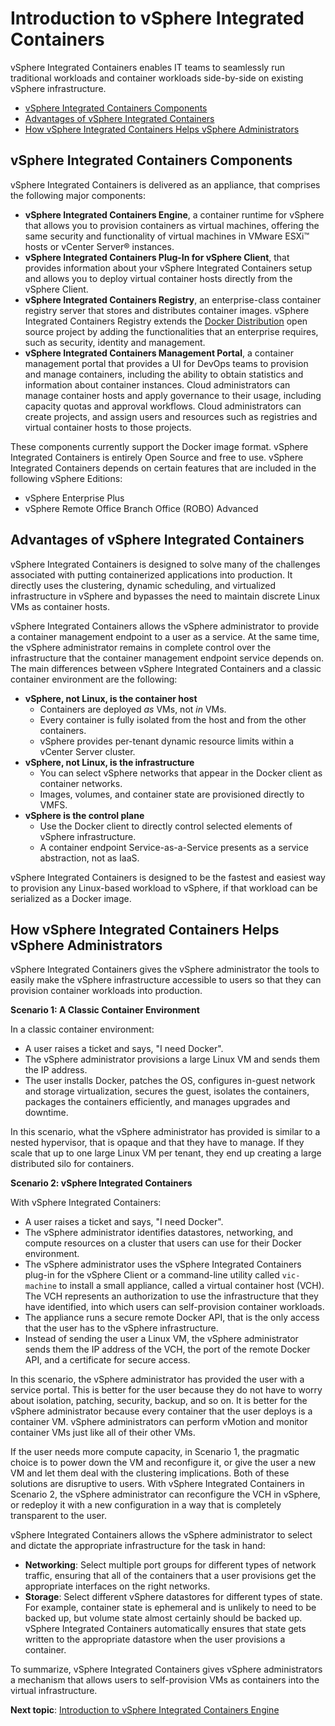 # Introduction to vSphere Integrated Containers

vSphere Integrated Containers enables IT teams to seamlessly run traditional workloads and container workloads side-by-side on existing vSphere infrastructure. 

- [vSphere Integrated Containers Components](#components)
- [Advantages of vSphere Integrated Containers](#advantages)
- [How vSphere Integrated Containers Helps vSphere Administrators](#helps_admins)

## vSphere Integrated Containers Components <a id="components"></a>

vSphere Integrated Containers is delivered as an appliance, that comprises the following major components:

- **vSphere Integrated Containers Engine**, a container runtime for vSphere that allows you to provision containers as virtual machines, offering the same security and functionality of virtual machines in VMware ESXi&trade; hosts or vCenter Server&reg; instances. 
- **vSphere Integrated Containers Plug-In for vSphere Client**, that provides information about your vSphere Integrated Containers setup and allows you to deploy virtual container hosts directly from the vSphere Client.
- **vSphere Integrated Containers Registry**, an enterprise-class container registry server that stores and distributes container images. vSphere Integrated Containers Registry extends the [Docker Distribution](https://github.com/docker/distribution) open source project by adding the functionalities that an enterprise requires, such as security, identity and management.
- **vSphere Integrated Containers Management Portal**, a container management portal that provides a UI for DevOps teams to provision and manage containers, including the ability to obtain statistics and information about container instances. Cloud administrators can manage container hosts and apply governance to their usage, including capacity quotas and approval workflows. Cloud administrators can create projects, and assign users and resources such as registries and virtual container hosts to those projects.

These components currently support the Docker image format. vSphere Integrated Containers is entirely Open Source and free to use. vSphere Integrated Containers depends on certain features that are included in the following vSphere Editions:

- vSphere Enterprise Plus
- vSphere Remote Office Branch Office (ROBO) Advanced

## Advantages of vSphere Integrated Containers <a id="advantages"></a>

vSphere Integrated Containers is designed to solve many of the challenges associated with putting containerized applications into production. It directly uses the clustering, dynamic scheduling, and virtualized infrastructure in vSphere and bypasses the need to maintain discrete Linux VMs as container hosts.

vSphere Integrated Containers allows the vSphere administrator to provide a container management endpoint to a user as a service. At the same time, the vSphere administrator remains in complete control over the infrastructure that the container management endpoint service depends on. The main differences between vSphere Integrated Containers and a classic container environment are the following:

- **vSphere, not Linux, is the container host**
  - Containers are deployed *as* VMs, not *in* VMs.
  - Every container is fully isolated from the host and from the other containers.
  - vSphere provides per-tenant dynamic resource limits within a vCenter Server cluster.
- **vSphere, not Linux, is the infrastructure**
  - You can select vSphere networks that appear in the Docker client as container networks.
  - Images, volumes, and container state are provisioned directly to VMFS.
- **vSphere is the control plane**
  - Use the Docker client to directly control selected elements of vSphere infrastructure.
  - A container endpoint Service-as-a-Service presents as a service abstraction, not as IaaS.

vSphere Integrated Containers is designed to be the fastest and easiest way to provision any Linux-based workload to vSphere, if that workload can be serialized as a Docker image.

## How vSphere Integrated Containers Helps vSphere Administrators <a id="helps_admins"></a>

vSphere Integrated Containers gives the vSphere administrator the tools to easily make the vSphere infrastructure accessible to users so that they can provision container workloads into production.

**Scenario 1: A Classic Container Environment**

In a classic container environment: 

- A user raises a ticket and says, "I need Docker". 
- The vSphere administrator provisions a large Linux VM and sends them the IP address.
- The user installs Docker, patches the OS, configures in-guest network and storage virtualization, secures the guest, isolates the containers, packages the containers efficiently, and manages upgrades and downtime. 
 
In this scenario, what the vSphere administrator has provided is similar to a nested hypervisor, that is opaque and that they have to manage. If they scale that up to one large Linux VM per tenant, they end up creating a large distributed silo for containers.

**Scenario 2: vSphere Integrated Containers**

With vSphere Integrated Containers: 

- A user raises a ticket and says, "I need Docker". 
- The vSphere administrator identifies datastores, networking, and compute resources on a cluster that users can use for their Docker environment. 
- The vSphere administrator uses the vSphere Integrated Containers plug-in for the vSphere Client or a command-line utility called `vic-machine` to install a small appliance, called a virtual container host (VCH). The VCH represents an authorization to use the infrastructure that they have identified, into which users can self-provision container workloads.
- The appliance runs a secure remote Docker API, that is the only access that the user has to the vSphere infrastructure.
- Instead of sending the user a Linux VM, the vSphere administrator sends them the IP address of the VCH, the port of the remote Docker API, and a certificate for secure access.

In this scenario, the vSphere administrator has provided the user with a service portal. This is better for the user because they do not have to worry about isolation, patching, security, backup, and so on. It is better for the vSphere administrator because every container that the user deploys is a container VM. vSphere administrators can perform vMotion and monitor container VMs just like all of their other VMs.

If the user needs more compute capacity, in Scenario 1, the pragmatic choice is to power down the VM and reconfigure it, or give the user a new VM and let them deal with the clustering implications. Both of these solutions are disruptive to users. With vSphere Integrated Containers in Scenario 2, the vSphere administrator can reconfigure the VCH in vSphere, or redeploy it with a new configuration in a way that is completely transparent to the user.

vSphere Integrated Containers allows the vSphere administrator to select and dictate the appropriate infrastructure for the task in hand:

- **Networking**: Select multiple port groups for different types of network traffic, ensuring that all of the containers that a user provisions get the appropriate interfaces on the right networks.
- **Storage**: Select different vSphere datastores for different types of state. For example, container state is ephemeral and is unlikely to need to be backed up, but volume state almost certainly should be backed up. vSphere Integrated Containers automatically ensures that state gets written to the appropriate datastore when the user provisions a container.

To summarize, vSphere Integrated Containers gives vSphere administrators a mechanism that allows users to self-provision VMs as containers into the virtual infrastructure.

**Next topic**: [Introduction to vSphere Integrated Containers Engine](intro_to_vic_engine.md)